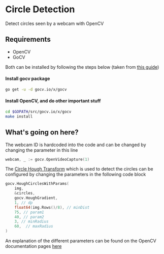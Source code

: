 # Circle Detection
Detect circles seen by a webcam with OpenCV

## Requirements
* OpenCV
* GoCV

Both can be installed by following the steps below (taken from [this guide](https://gocv.io/getting-started/linux/))

#### Install gocv package
```bash
go get -u -d gocv.io/x/gocv
```

#### Install OpenCV, and do other important stuff
```bash
cd $GOPATH/src/gocv.io/x/gocv
make install
```

## What's going on here?
The webcam ID is hardcoded into the code and can be changed by changing the parameter in this line
```go
webcam, _ := gocv.OpenVideoCapture(1)
```

The [Circle Hough Transform](https://en.wikipedia.org/wiki/Circle_Hough_Transform) which is used to detect the circles
can be configured by changing the parameters in the following code block
```go
gocv.HoughCirclesWithParams(
    img,
    &circles,
    gocv.HoughGradient,
    1, // dp
    float64(img.Rows()/8), // minDist
    75, // param1
    40, // param2
    3, // minRadius
    60,  // maxRadius
)
```
An explanation of the different parameters can be found on the OpenCV documentation pages
[here](https://docs.opencv.org/master/dd/d1a/group__imgproc__feature.html#ga47849c3be0d0406ad3ca45db65a25d2d)  
